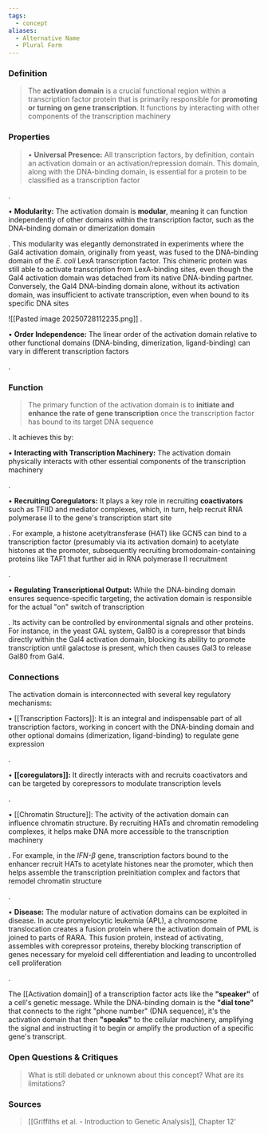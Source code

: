 ```yaml
---
tags:
  - concept
aliases:
  - Alternative Name
  - Plural Form
---
```


### Definition
> The **activation domain** is a crucial functional region within a transcription factor protein that is primarily responsible for **promoting or turning on gene transcription**. It functions by interacting with other components of the transcription machinery

### Properties
> • **Universal Presence:** All transcription factors, by definition, contain an activation domain or an activation/repression domain. This domain, along with the DNA-binding domain, is essential for a protein to be classified as a transcription factor

.

• **Modularity:** The activation domain is **modular**, meaning it can function independently of other domains within the transcription factor, such as the DNA-binding domain or dimerization domain

. This modularity was elegantly demonstrated in experiments where the Gal4 activation domain, originally from yeast, was fused to the DNA-binding domain of the _E. coli_ LexA transcription factor. This chimeric protein was still able to activate transcription from LexA-binding sites, even though the Gal4 activation domain was detached from its native DNA-binding partner. Conversely, the Gal4 DNA-binding domain alone, without its activation domain, was insufficient to activate transcription, even when bound to its specific DNA sites

![[Pasted image 20250728112235.png]]
.

• **Order Independence:** The linear order of the activation domain relative to other functional domains (DNA-binding, dimerization, ligand-binding) can vary in different transcription factors

.

### Function
>The primary function of the activation domain is to **initiate and enhance the rate of gene transcription** once the transcription factor has bound to its target DNA sequence

. It achieves this by:

• **Interacting with Transcription Machinery:** The activation domain physically interacts with other essential components of the transcription machinery

.

• **Recruiting Coregulators:** It plays a key role in recruiting **coactivators** such as TFIID and mediator complexes, which, in turn, help recruit RNA polymerase II to the gene's transcription start site

. For example, a histone acetyltransferase (HAT) like GCN5 can bind to a transcription factor (presumably via its activation domain) to acetylate histones at the promoter, subsequently recruiting bromodomain-containing proteins like TAF1 that further aid in RNA polymerase II recruitment

.

• **Regulating Transcriptional Output:** While the DNA-binding domain ensures sequence-specific targeting, the activation domain is responsible for the actual "on" switch of transcription

. Its activity can be controlled by environmental signals and other proteins. For instance, in the yeast GAL system, Gal80 is a corepressor that binds directly within the Gal4 activation domain, blocking its ability to promote transcription until galactose is present, which then causes Gal3 to release Gal80 from Gal4.

### Connections
The activation domain is interconnected with several key regulatory mechanisms:

• [[Transcription Factors]]: It is an integral and indispensable part of all transcription factors, working in concert with the DNA-binding domain and other optional domains (dimerization, ligand-binding) to regulate gene expression

.

• **[[coregulators]]:** It directly interacts with and recruits coactivators and can be targeted by corepressors to modulate transcription levels

.

• [[Chromatin Structure]]: The activity of the activation domain can influence chromatin structure. By recruiting HATs and chromatin remodeling complexes, it helps make DNA more accessible to the transcription machinery

. For example, in the _IFN-β_ gene, transcription factors bound to the enhancer recruit HATs to acetylate histones near the promoter, which then helps assemble the transcription preinitiation complex and factors that remodel chromatin structure

.

• **Disease:** The modular nature of activation domains can be exploited in disease. In acute promyelocytic leukemia (APL), a chromosome translocation creates a fusion protein where the activation domain of PML is joined to parts of RARA. This fusion protein, instead of activating, assembles with corepressor proteins, thereby blocking transcription of genes necessary for myeloid cell differentiation and leading to uncontrolled cell proliferation

.

The [[Activation domain]] of a transcription factor acts like the **"speaker"** of a cell's genetic message. While the DNA-binding domain is the **"dial tone"** that connects to the right "phone number" (DNA sequence), it's the activation domain that then **"speaks"** to the cellular machinery, amplifying the signal and instructing it to begin or amplify the production of a specific gene's transcript.

### Open Questions & Critiques
> What is still debated or unknown about this concept? What are its limitations?

### Sources
> [[Griffiths et al. - Introduction to Genetic Analysis]], Chapter 12'
